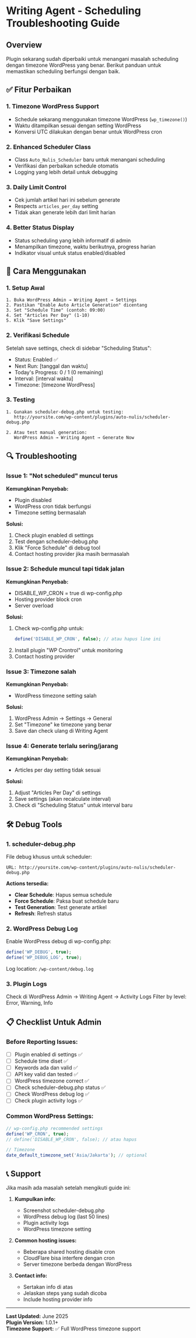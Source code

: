 # Writing Agent - Scheduling Troubleshooting Guide

## Overview

Plugin sekarang sudah diperbaiki untuk menangani masalah scheduling dengan timezone WordPress yang benar. Berikut panduan untuk memastikan scheduling berfungsi dengan baik.

## ✅ Fitur Perbaikan

### 1. **Timezone WordPress Support**
- Schedule sekarang menggunakan timezone WordPress (`wp_timezone()`)
- Waktu ditampilkan sesuai dengan setting WordPress
- Konversi UTC dilakukan dengan benar untuk WordPress cron

### 2. **Enhanced Scheduler Class**
- Class `Auto_Nulis_Scheduler` baru untuk menangani scheduling
- Verifikasi dan perbaikan schedule otomatis
- Logging yang lebih detail untuk debugging

### 3. **Daily Limit Control**
- Cek jumlah artikel hari ini sebelum generate
- Respects `articles_per_day` setting
- Tidak akan generate lebih dari limit harian

### 4. **Better Status Display**
- Status scheduling yang lebih informatif di admin
- Menampilkan timezone, waktu berikutnya, progress harian
- Indikator visual untuk status enabled/disabled

## 🔧 Cara Menggunakan

### 1. **Setup Awal**
```
1. Buka WordPress Admin → Writing Agent → Settings
2. Pastikan "Enable Auto Article Generation" dicentang
3. Set "Schedule Time" (contoh: 09:00)
4. Set "Articles Per Day" (1-10)
5. Klik "Save Settings"
```

### 2. **Verifikasi Schedule**
Setelah save settings, check di sidebar "Scheduling Status":
- Status: Enabled ✅
- Next Run: [tanggal dan waktu] 
- Today's Progress: 0 / 1 (0 remaining)
- Interval: [interval waktu]
- Timezone: [timezone WordPress]

### 3. **Testing**
```
1. Gunakan scheduler-debug.php untuk testing:
   http://yoursite.com/wp-content/plugins/auto-nulis/scheduler-debug.php

2. Atau test manual generation:
   WordPress Admin → Writing Agent → Generate Now
```

## 🔍 Troubleshooting

### Issue 1: "Not scheduled" muncul terus
**Kemungkinan Penyebab:**
- Plugin disabled
- WordPress cron tidak berfungsi
- Timezone setting bermasalah

**Solusi:**
1. Check plugin enabled di settings
2. Test dengan scheduler-debug.php
3. Klik "Force Schedule" di debug tool
4. Contact hosting provider jika masih bermasalah

### Issue 2: Schedule muncul tapi tidak jalan
**Kemungkinan Penyebab:**
- DISABLE_WP_CRON = true di wp-config.php
- Hosting provider block cron
- Server overload

**Solusi:**
1. Check wp-config.php untuk:
   ```php
   define('DISABLE_WP_CRON', false); // atau hapus line ini
   ```
2. Install plugin "WP Crontrol" untuk monitoring
3. Contact hosting provider

### Issue 3: Timezone salah
**Kemungkinan Penyebab:**
- WordPress timezone setting salah

**Solusi:**
1. WordPress Admin → Settings → General
2. Set "Timezone" ke timezone yang benar
3. Save dan check ulang di Writing Agent

### Issue 4: Generate terlalu sering/jarang
**Kemungkinan Penyebab:**
- Articles per day setting tidak sesuai

**Solusi:**
1. Adjust "Articles Per Day" di settings
2. Save settings (akan recalculate interval)
3. Check di "Scheduling Status" untuk interval baru

## 🛠️ Debug Tools

### 1. **scheduler-debug.php**
File debug khusus untuk scheduler:
```
URL: http://yoursite.com/wp-content/plugins/auto-nulis/scheduler-debug.php
```

**Actions tersedia:**
- **Clear Schedule**: Hapus semua schedule
- **Force Schedule**: Paksa buat schedule baru
- **Test Generation**: Test generate artikel
- **Refresh**: Refresh status

### 2. **WordPress Debug Log**
Enable WordPress debug di wp-config.php:
```php
define('WP_DEBUG', true);
define('WP_DEBUG_LOG', true);
```

Log location: `/wp-content/debug.log`

### 3. **Plugin Logs**
Check di WordPress Admin → Writing Agent → Activity Logs
Filter by level: Error, Warning, Info

## 📋 Checklist Untuk Admin

### Before Reporting Issues:
- [ ] Plugin enabled di settings ✅
- [ ] Schedule time diset ✅  
- [ ] Keywords ada dan valid ✅
- [ ] API key valid dan tested ✅
- [ ] WordPress timezone correct ✅
- [ ] Check scheduler-debug.php status ✅
- [ ] Check WordPress debug log ✅
- [ ] Check plugin activity logs ✅

### Common WordPress Settings:
```php
// wp-config.php recommended settings
define('WP_CRON', true);
// define('DISABLE_WP_CRON', false); // atau hapus

// Timezone
date_default_timezone_set('Asia/Jakarta'); // optional
```

## 📞 Support

Jika masih ada masalah setelah mengikuti guide ini:

1. **Kumpulkan info:**
   - Screenshot scheduler-debug.php
   - WordPress debug log (last 50 lines)
   - Plugin activity logs
   - WordPress timezone setting

2. **Common hosting issues:**
   - Beberapa shared hosting disable cron
   - CloudFlare bisa interfere dengan cron
   - Server timezone berbeda dengan WordPress

3. **Contact info:**
   - Sertakan info di atas
   - Jelaskan steps yang sudah dicoba
   - Include hosting provider info

---

**Last Updated:** June 2025  
**Plugin Version:** 1.0.1+  
**Timezone Support:** ✅ Full WordPress timezone support
